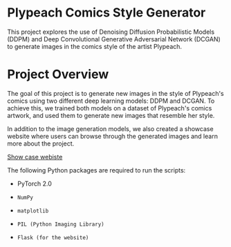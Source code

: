 # Plypeach Comics Style Generator

This project explores the use of Denoising Diffusion Probabilistic Models (DDPM) and Deep Convolutional Generative Adversarial Network (DCGAN) to generate images in the comics style of the artist Plypeach.
# Project Overview

The goal of this project is to generate new images in the style of Plypeach's comics using two different deep learning models: DDPM and DCGAN. To achieve this, we trained both models on a dataset of Plypeach's comics artwork, and used them to generate new images that resemble her style.

In addition to the image generation models, we also created a showcase website where users can browse through the generated images and learn more about the project.

[Show case webiste](http://plypeach.klepschmatics.com/) 

The following Python packages are required to run the scripts:

-    PyTorch 2.0
-     NumPy
-     matplotlib
-     PIL (Python Imaging Library)
-     Flask (for the website)
